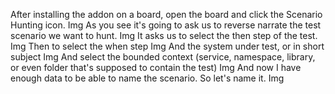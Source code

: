 After installing the addon on a board, open the board and click the Scenario Hunting icon. 
Img
As you see it's going to ask us to reverse narrate the test scenario we want to hunt. 
Img
It asks us to select the then step of the test. 
Img
Then to select the when step
Img
And the system under test, or in short subject
Img
And select the bounded context (service, namespace, library, or even folder that's supposed to contain the test)
Img
And now I have enough data to be able to name the scenario. So let's name it. 
Img
